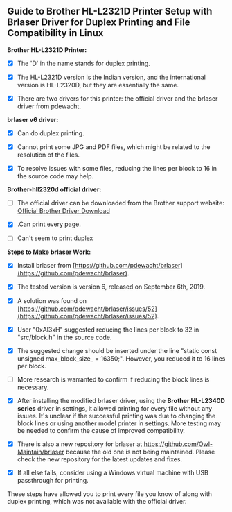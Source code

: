 ## Guide to Brother HL-L2321D Printer Setup with Brlaser Driver for Duplex Printing and File Compatibility in Linux

**Brother HL-L2321D Printer:**

- [x] The 'D' in the name stands for duplex printing.

- [x] The HL-L2321D version is the Indian version, and the international version is HL-L2320D, but they are essentially the same.

- [x] There are two drivers for this printer: the official driver and the brlaser driver from pdewacht.

**brlaser v6 driver:**

- [x] Can do duplex printing.

- [x] Cannot print some JPG and PDF files, which might be related to the resolution of the files.

- [x] To resolve issues with some files, reducing the lines per block to 16 in the source code may help.

**Brother-hll2320d official driver:**

- [ ] The official driver can be downloaded from the Brother support website: [Official Brother Driver Download](https://support.brother.com/g/b/downloadtop.aspx?c=in&lang=en&prod=hll2321d_as)

- [x] .Can print every page.

- [ ] Can't seem to print duplex

**Steps to Make brlaser Work:**

- [x] Install brlaser from [https://github.com/pdewacht/brlaser](https://github.com/pdewacht/brlaser).

- [x] The tested version is version 6, released on September 6th, 2019.

- [x] A solution was found on [https://github.com/pdewacht/brlaser/issues/52](https://github.com/pdewacht/brlaser/issues/52).

- [x] User "0xAl3xH" suggested reducing the lines per block to 32 in "src/block.h" in the source code.

- [x] The suggested change should be inserted under the line "static const unsigned max_block_size_ = 16350;". However, you reduced it to 16 lines per block.

- [ ] More research is warranted to confirm if reducing the block lines is necessary.

- [x] After installing the modified brlaser driver, using the **Brother HL-L2340D series** driver in settings, it allowed printing for every file without any issues. It's unclear if the successful printing was due to changing the block lines or using another model printer in settings. More testing may be needed to confirm the cause of improved compatibility.

- [x] There is also a new repository for brlaser at https://github.com/Owl-Maintain/brlaser because the old one is not being maintained. Please check the new repository for the latest updates and fixes.

- [x] If all else fails, consider using a Windows virtual machine with USB passthrough for printing.

These steps have allowed you to print every file you know of along with duplex printing, which was not available with the official driver.
